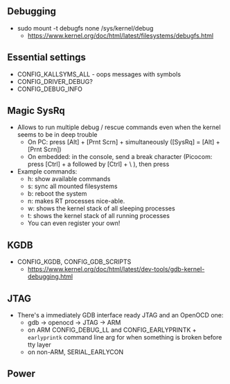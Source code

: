 ## Debugging

* sudo mount -t debugfs none /sys/kernel/debug
    * https://www.kernel.org/doc/html/latest/filesystems/debugfs.html

## Essential settings

* CONFIG_KALLSYMS_ALL - oops messages with symbols
* CONFIG_DRIVER_DEBUG?
* CONFIG_DEBUG_INFO

## Magic SysRq
* Allows to run multiple debug / rescue commands even when the kernel seems to
be in deep trouble
    * On PC: press [Alt] + [Prnt Scrn] + <character> simultaneously
    ([SysRq] = [Alt] + [Prnt Scrn])
    * On embedded: in the console, send a break character
(Picocom: press [Ctrl] + a followed by [Ctrl] + \ ), then press <character>
* Example commands:
    * h: show available commands
    * s: sync all mounted filesystems
    * b: reboot the system
    * n: makes RT processes nice-able.
    * w: shows the kernel stack of all sleeping processes
    * t: shows the kernel stack of all running processes
    * You can even register your own!

## KGDB

* CONFIG_KGDB, CONFIG_GDB_SCRIPTS
    * https://www.kernel.org/doc/html/latest/dev-tools/gdb-kernel-debugging.html

## JTAG

* There's a immediately GDB interface ready JTAG and an OpenOCD one:
    * gdb -> openocd -> JTAG -> ARM
    * on ARM CONFIG_DEBUG_LL and CONFIG_EARLYPRINTK + `earlyprintk` command line arg
      for when something is broken before tty layer
    * on non-ARM, SERIAL_EARLYCON

## Power
